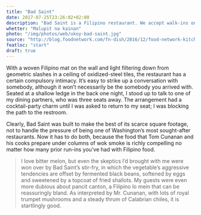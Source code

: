 ```yaml
---
title: "Bad Saint"
date: 2017-07-25T23:26:02+02:00
description: "Bad Saint is a Filipino restaurant. We accept walk-ins only; no reservations.We have a tiny dining room and can only seat groups of 4 or fewer."
whetter: "Malupit na kainan"
photo: "/img/photos/web/ukoy-bad-saint.jpg"
source: "http://blog.foodnetwork.com/fn-dish/2016/12/food-network-kitchen-foretells-the-trends-to-look-for-in-2017/"
featloc: "start"
draft: true
---
```


With a woven Filipino mat on the wall and light filtering down from geometric slashes in a ceiling of oxidized-steel tiles, the restaurant has a certain compulsory intimacy. It’s easy to strike up a conversation with somebody, although it won’t necessarily be the somebody you arrived with. Seated at a shallow ledge in the back one night, I stood up to talk to one of my dining partners, who was three seats away. The arrangement had a cocktail-party charm until I was asked to return to my seat; I was blocking the path to the restroom.

Clearly, Bad Saint was built to make the best of its scarce square footage, not to handle the pressure of being one of Washington’s most sought-after restaurants. Now it has to do both, because the food that Tom Cunanan and his cooks prepare under columns of wok smoke is richly compelling no matter how many prior run-ins you’ve had with Filipino food.

> I love bitter melon, but even the skeptics I’d brought with me were won over by Bad Saint’s stir-fry, in which the vegetable’s aggressive tendencies are offset by fermented black beans, softened by eggs and sweetened by a topcoat of fried shallots. My guests were even more dubious about pancit canton, a Filipino lo mein that can be reassuringly bland. As interpreted by Mr. Cunanan, with lots of royal trumpet mushrooms and a steady thrum of Calabrian chiles, it is startlingly good.